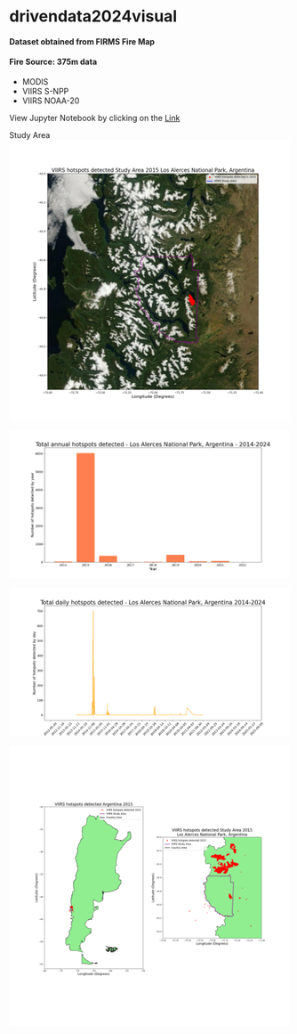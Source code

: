# drivendata2024visual

#### **Dataset obtained from FIRMS Fire Map**

#### **Fire Source: 375m data**
  * MODIS
  * VIIRS S-NPP
  * VIIRS NOAA-20

View Jupyter Notebook by clicking on the  [Link](https://github.com/walterm128/drivendata2024visual/blob/main/VIIRSChallengeFinal.ipynb)

Study Area
![alt](HSStudyArea.png)

![alt](Annualhotspots2014-2024.png)

![alt](Dailyhotspots2012-2021.png)

![alt](HSArgentina-StudyArea.png)
